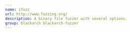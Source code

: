 ```yaml
---
name: ifuzz
url: http://www.fuzzing.org/
description: A binary file fuzzer with several options.
group: blackarch blackarch-fuzzer
---
```

